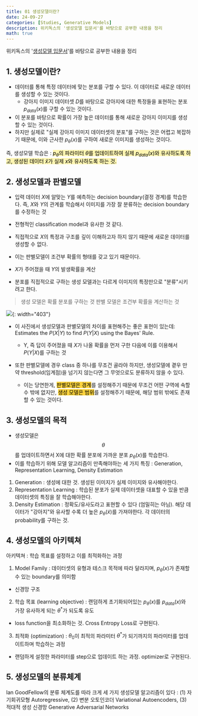 ```yaml
---
title: 01 생성모델이란?
date: 24-09-27
categories: [Studies, Generative Models]
description: 위키독스의 '생성모델 입문서'를 바탕으로 공부한 내용을 정리
math: true
---
```


위키독스의 '[생성모델 입문서](https://wikidocs.net/228770)'를 바탕으로 공부한 내용을 정리

## 1. 생성모델이란?

- 데이터를 통해 특정 데이터에 맞는 분포를 구할 수 있다. 이 데이터로 새로운 데이터를 생성할 수 있는 것이다. 
  - 강아지 이미지 데이터셋 $D$를 바탕으로 강아지에 대한 특정들을 표현하는 분포 $p_{data}(x)$를 구할 수 있는 것이다.
- 이 분포를 바탕으로 확률이 가장 높은 데이터를 통해 새로운 강아지 이미지를 생성할 수 있는 것이다.
- 하지만 실제로 "실제 강아지 이미지 데이터셋의 분포"를 구하는 것은 어렵고 복잡하기 때문에, 이와 근사한 $p_{\theta}(x)$를 구하여 새로운 이미지를 생성하는 것이다.

즉, 생성모델 학습은 : <mark style='background-color: #fff5b1'>$p_{\theta}$의 파라미터 $\theta$를 업데이트하여 실제 $p_{data}(x)$와 유사하도록 하고, 생성된 데이터 $\hat{x}$가 실제 $x$와 유사하도록 하는 것. </mark>

## 2. 생성모델과 판별모델

- 입력 데이터 $X$에 알맞는 $Y$를 예측하는 decision boundary(결정 경계)를 학습한다. 즉, $X$와 $Y$의 관계를 학습해서 이미지를 가장 잘 분류하는 decision boundary를 수정하는 것 
- 전형적인 classification model과 유사한 것 같다. 
- 직접적으로 $X$의 특정과 구조를 깊이 이해하고자 하지 않기 때문에 새로운 데이터를 생성할 수 없다. 

- 이는 판별모델이 조건부 확률의 형태를 갖고 있기 때문이다.
- $X$가 주어졌을 때 $Y$의 발생확률을 계산
- 분포를 직접적으로 구하는 생성 모델과는 다르게 이미지의 특정만으로 "분류"시키려고 한다. 

> 생성 모델은 확률 분포를 구하는 것 
> 판별 모델은 조건부 확률을 계산하는 것

![](https://velog.velcdn.com/images/pehye89/post/8049120d-6b96-46a4-ae75-3bd4dc3a699f/image.png){: width="403"}

- 이 사진에서 생성모델과 판별모델의 차이를 표현해주는 좋은 표현이 있는데: Estimates the $P(X|Y)$ to find $P(Y|X)$ using the Bayes' Rule.
  - Y, 즉 답이 주어졌을 때 $X$가 나올 확률을 먼저 구한 다음에 이를 이용해서 $P(Y|X)$를 구하는 것
  
  
- 또한 판별모델에 경우 class 중 하나를 무조건 골라야 하지만, 생성모델에 곁우 만약 threshold(임계점)을 넘기지 않는다면 그 무엇으로도 분류하지 않을 수 있다.
  - 이는 당연한게, <mark style='background-color: #ffd33d'>판별모델은 경계</mark>를 설정해주기 때문에 무조건 어떤 구역에 속할 수 밖에 없지만, <mark style='background-color: #ffd33d'>생성 모델은 범위</mark>를 설정해주기 때문에, 해당 범위 밖에도 존재할 수 있는 것이다. 

## 3. 생성모델의 목적

- 생성모델은 $$\theta$$를 업데이트하면서 X에 대한 확률 분포에 가까운 분포 $p_{\theta}(x)$를 학습한다. 
- 이를 학습하기 위해 모델 알고리즘이 만족해야하는 세 가지 특징 : Generation, Representation Learning, Density Estimation

1. Generation : 생성에 대한 것. 생성된 이미지가 실제 이미지와 유사해야한다.
2. Representation Learning : 학습된 분포가 실제 데이터셋을 대표할 수 있을 반큼 데이터셋의 특징을 잘 학습해야한다.
3. Density Estimation : 정확도/유사도라고 표현할 수 있다 (엄밀히는 아님). 해당 데이터가 "강아지"와 유사할 수록 더 높은 $p_{\theta}(\tilde{x})$를 가져야한다. 각 데이터의 probability를 구하는 것.

## 4. 생성모델의 아키텍쳐

아키텍쳐 : 학습 목표를 설정하고 이를 최적화하는 과정

1. Model Family : 데이터셋의 유형과 테스크 목적에 따라 달라지며, $p_{\theta}(x)$가 존재할 수 있는 boundary를 의미함
 - 신경망 구조
2. 학습 목표 (learning objective) : 랜덤하게 초기화되어있는 $p_{\theta}(x)$를 $p_{data}(x)$와 가장 유사하게 되는 $\theta^*$가 되도록 유도
 - loss function을 최소화하는 것. Cross Entropy Loss로 구현된다. 
3. 최적화 (optimization) : $\theta_0$이 최적의 파라미터 $\theta^*$가 되기까지의 파라미터를 업데이트하며 학습하는 과정
 - 랜덤하게 설정한 파라미터를 step으로 업데이트 하는 과정. optimizer로 구현된다. 

## 5. 생성모델의 분류체계

Ian GoodFellow의 분류 체계도를 따라 크게 세 가지 생성모델 알고리즘이 있다 : (1) 자기회귀모형 Autoregressive, (2) 변분 오토인코더 Variational Autoencoders, (3) 적대적 생성 신경망 Generative Adversarial Networks

